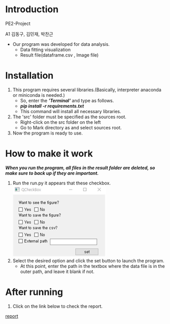 # Introduction
PE2-Project

A1 김동구, 김민재, 박찬근

* Our program was developed for data analysis.
    * Data fitting visualization
    * Result file(dataframe.csv , Image file)

# Installation
1. This program requires several libraries.(Basically, interpreter anaconda or miniconda is needed.)
    * So, enter the ***'Terminal'*** and type as follows.
    * ***pip install -r requirements.txt***
    * This command will install all necessary libraries.
2. The 'src' folder must be specified as the sources root.
    * Right-click on the src folder on the left
    * Go to Mark directory as and select sources root.
3. Now the program is ready to use.

# How to make it work
***When you run the program, all files in the result folder are deleted, so make sure to back up if they are important.***
1. Run the run.py it appears that these checkbox.
![checkbox.png](./doc/image/checkbox.png)
2. Select the desired option and click the set button to launch the program.
    * At this point, enter the path in the textbox where the data file is in the outer path, and leave it blank if not.

# After running
1. Click on the link below to check the report.

[report](https://github.com/PE2-Project/project/blob/main/doc/report.ipynb)
